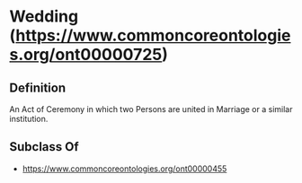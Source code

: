 # Wedding (https://www.commoncoreontologies.org/ont00000725)

## Definition
An Act of Ceremony in which two Persons are united in Marriage or a similar institution.

## Subclass Of
- https://www.commoncoreontologies.org/ont00000455

